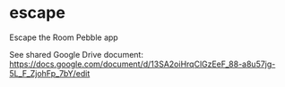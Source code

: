 escape
======

Escape the Room Pebble app

See shared Google Drive document:
  https://docs.google.com/document/d/13SA2oiHrqClGzEeF_88-a8u57jg-5L_F_ZjohFp_7bY/edit